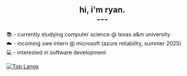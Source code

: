 ## <div align ="center"> hi, i'm ryan. <br /> --- </div>

 📚 - currently studying computer science @ texas a&m university \
 ☁️ - incoming swe intern @ microsoft (azure reliability, summer 2025) \
 💻 - interested in software development

[![Top Langs](https://github-readme-stats-rho-nine-49.vercel.app/api/top-langs/?username=rryantran&layout=compact&theme=swift)](https://github.com/anuraghazra/github-readme-stats)
